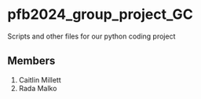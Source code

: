 # pfb2024_group_project_GC
Scripts and other files for our python coding project
## Members
1. Caitlin Millett
2. Rada Malko
